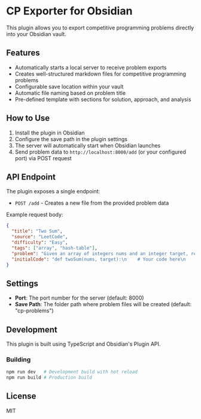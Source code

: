 # CP Exporter for Obsidian

This plugin allows you to export competitive programming problems directly into your Obsidian vault.

## Features

- Automatically starts a local server to receive problem exports
- Creates well-structured markdown files for competitive programming problems
- Configurable save location within your vault
- Automatic file naming based on problem title
- Pre-defined template with sections for solution, approach, and analysis

## How to Use

1. Install the plugin in Obsidian
2. Configure the save path in the plugin settings
3. The server will automatically start when Obsidian launches
4. Send problem data to `http://localhost:8000/add` (or your configured port) via POST request

## API Endpoint

The plugin exposes a single endpoint:

- `POST /add` - Creates a new file from the provided problem data

Example request body:

```json
{
  "title": "Two Sum",
  "source": "LeetCode",
  "difficulty": "Easy",
  "tags": ["array", "hash-table"],
  "problem": "Given an array of integers nums and an integer target, return indices of the two numbers such that they add up to target.",
  "initialCode": "def twoSum(nums, target):\n    # Your code here\n    pass"
}
```

## Settings

- **Port**: The port number for the server (default: 8000)
- **Save Path**: The folder path where problem files will be created (default: "cp-problems")

## Development

This plugin is built using TypeScript and Obsidian's Plugin API.

### Building

```bash
npm run dev   # Development build with hot reload
npm run build # Production build
```

## License

MIT
